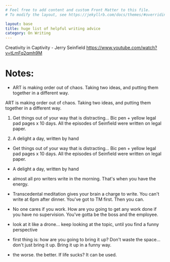 ```yaml
---
# Feel free to add content and custom Front Matter to this file.
# To modify the layout, see https://jekyllrb.com/docs/themes/#overriding-theme-defaults

layout: base
title: huge list of helpful writing advice
category: On Writing
---
```


Creativity in Captivity - Jerry Seinfield https://www.youtube.com/watch?v=tLmFq2qmh9M

# Notes:

- ART is making order out of chaos. Taking two ideas, and putting them together in a different way.

ART is making order out of chaos. Taking two ideas, and putting them together in a different way. 

1) Get things out of your way that is distracting... Bic pen + yellow legal pad pages x 10 days. All the episodes of Seinfield were written on legal paper.

2) A delight a day, written by hand

- Get things out of your way that is distracting... Bic pen + yellow legal pad pages x 10 days. All the episodes of Seinfield were written on legal paper.

- A delight a day, written by hand

- almost all pro writers write in the morning. That's when you have the energy.

- Transcedental meditation gives your brain a charge to write. You can't write at 6pm after dinner. You've got to TM first. Then you can.

- No one cares if you work. How are you going to get any work done if you have no supervision. You've gotta be the boss and the employee.

- look at it like a drone... keep looking at the topic, until you find a funny perspective

- first thing is: how are you going to bring it up? Don't waste the space... don't just bring it up. Bring it up in a funny way.

- the worse. the better. If life sucks? It can be used.
